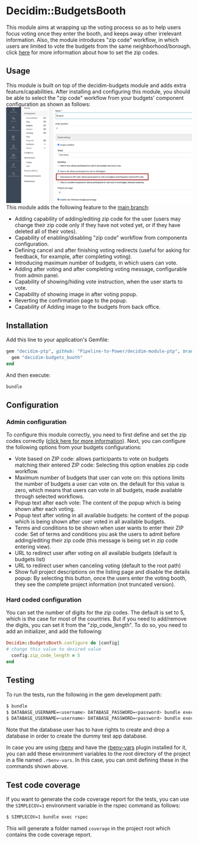 # Decidim::BudgetsBooth

This module aims at wrapping up the voting process so as to help users focus voting once they enter the booth, and keeps away other irrelevant information. Also, the module introduces "zip code" workflow, in which users are limited to vote the budgets from the same neighborhood/borough. click [here](docs/ZIP_CODE_VOTING.md) for more information about how to set the zip codes.

## Usage

This module is built on top of the decidim-budgets module and adds extra feature/capabilities.
After installing and configuring this module, you should be able to select the "zip code" workflow from your budgets' component configuration as shown as follows:
![zip code workflow](zip-code-workflow.png)
This module adds the following feature to the [main branch](https://github.com/pipeline-to-Power/decidim-module-ptp/):

- Adding capability of adding/editing zip code for the user (users may change their zip code only if they have not voted yet, or if they have deleted all of their votes).
- Capability of enabling/disabling "zip code" workflow from components configuration.
- Defining cancel and after finishing voting redirects (useful for asking for feedback, for example, after completing voting).
- Introducing maximum number of budgets, in which users can vote.
- Adding after voting and after completing voting message, configurable from admin panel.
- Capability of showing/hiding vote instruction, when the user starts to vote.
- Capability of showing image in after voting popup.
- Reverting the confirmation page to the popup.
- Capability of Adding image to the budgets from back office.

## Installation

Add this line to your application's Gemfile:

```ruby
gem "decidim-ptp", github: "Pipeline-to-Power/decidim-module-ptp", branch: "feature/0.26/zip-code-voting" do
  gem "decidim-budgets_booth"
end
```

And then execute:

```bash
bundle
```

## Configuration

### Admin configuration

To configure this module correctly, you need to first define and set the zip codes correctly ([click here for more information](docs/ZIP_CODE_VOTING.md)). Next, you can configure the following options from your budgets configurations:

- Vote based on ZIP code: allows participants to vote on budgets matching their entered ZIP code: Selecting this option enables zip code workflow.
- Maximum number of budgets that user can vote on: this options limits the number of budgets a user can vote on. the default for this value is zero, which means that users can vote in all budgets, made available through selected workflows.
- Popup text after each vote: The content of the popup which is being shown after each voting.
- Popup text after voting in all available budgets: he content of the popup which is being shown after user voted in all available budgets.
- Terms and conditions to be shown when user wants to enter their ZIP code: Set of terms and conditions you ask the users to admit before adding/editing their zip code (this message is being set in zip code entering view).
- URL to redirect user after voting on all available budgets (default is budgets list)
- URL to redirect user when canceling voting (default to the root path)
- Show full project descriptions on the listing page and disable the details popup: By selecting this button, once the users enter the voting booth, they see the complete project information (not truncated version).

### Hard coded configuration

You can set the number of digits for the zip codes. The default is set to 5, which is the case for most of the countries. But if you need to add/remove the digits, you can set it from the "zip_code_length".
To do so, you need to add an initializer, and add the following:
```ruby
Decidim::BudgetsBooth.configure do |config|
# change this value to desired value
  config.zip_code_length = 5
end
```

## Testing

To run the tests, run the following in the gem development path:

```bash
$ bundle
$ DATABASE_USERNAME=<username> DATABASE_PASSWORD=<password> bundle exec rake test_app
$ DATABASE_USERNAME=<username> DATABASE_PASSWORD=<password> bundle exec rspec
```

Note that the database user has to have rights to create and drop a database in
order to create the dummy test app database.

In case you are using [rbenv](https://github.com/rbenv/rbenv) and have the
[rbenv-vars](https://github.com/rbenv/rbenv-vars) plugin installed for it, you
can add these environment variables to the root directory of the project in a
file named `.rbenv-vars`. In this case, you can omit defining these in the
commands shown above.

## Test code coverage

If you want to generate the code coverage report for the tests, you can use
the `SIMPLECOV=1` environment variable in the rspec command as follows:

```bash
$ SIMPLECOV=1 bundle exec rspec
```

This will generate a folder named `coverage` in the project root which contains
the code coverage report.
